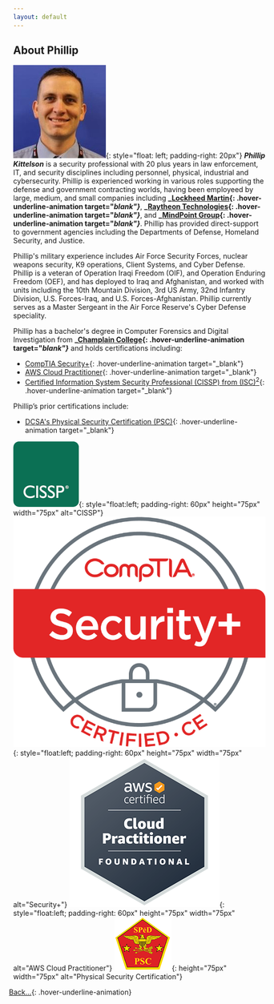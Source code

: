 ```yaml
---
layout: default
---
```


## About Phillip

![PhillProfile](./assets/images/PhillProfile.jpg){: style="float: left; padding-right: 20px"} **_Phillip Kittelson_** is a security professional with 20 plus years in law enforcement, IT, and security disciplines including personnel, physical, industrial and cybersecurity. Phillip is experienced working in various roles supporting the defense and government contracting worlds, having been employeed by large, medium, and small companies including **_[Lockheed Martin](https://www.lockheedmartin.com){: .hover-underline-animation target="_blank"}_**, **_[Raytheon Technologies](https://www.rtx.com){: .hover-underline-animation target="_blank"}_**, and **_[MindPoint Group](https://www.mindpointgroup.com){: .hover-underline-animation target="_blank"}_**. Phillip has provided direct-support to government agencies including the Departments of Defense, Homeland Security, and Justice.

Phillip's military experience includes Air Force Security Forces, nuclear weapons security, K9 operations, Client Systems, and Cyber Defense. Phillip is a veteran of Operation Iraqi Freedom (OIF), and Operation Enduring Freedom (OEF), and has deployed to Iraq and Afghanistan, and worked with units including the 10th Mountain Division, 3rd US Army, 32nd Infantry Division, U.S. Forces-Iraq, and U.S. Forces-Afghanistan. Phillip currently serves as a Master Sergeant in the Air Force Reserve's Cyber Defense speciality.

Phillip has a bachelor's degree in Computer Forensics and Digital Investigation from **_[Champlain College](https://www.champlain.edu){: .hover-underline-animation target="_blank"}_** and holds certifications including:
- [CompTIA Security+](https://www.credly.com/badges/d9894d81-0c04-4985-8f9e-f1832a965872){: .hover-underline-animation target="_blank"}
- [AWS Cloud Practitioner](https://www.credly.com/badges/05a58aaa-9fdb-4e15-9d4c-7a924816fbd3){: .hover-underline-animation target="_blank"}
- [Certified Information System Security Professional (CISSP) from (ISC)<sup>2</sup>](https://www.credly.com/badges/1d3668c9-52c6-424d-91b0-95e17780fe26){: .hover-underline-animation target="_blank"}

Phillip’s prior certifications include:
- [ DCSA's Physical Security Certification (PSC)](https://www.cdse.edu/Certification/About-SP%C4%93D-Certification/Physical-Security-Certification/){: .hover-underline-animation target="_blank"}

![CISSP](./assets/images/logo-isc2-cissp-square.png){: style="float:left; padding-right: 60px" height="75px" width="75px" alt="CISSP"}
![Sec+](./assets/images/SecurityPlusLogoCertifiedCE.png){: style="float:left; padding-right: 60px" height="75px" width="75px" alt="Security+"}
![ACP](./assets/images/ACP.png){: style="float:left; padding-right: 60px" height="75px" width="75px" alt="AWS Cloud Practitioner"}
![PSC](./assets/images/PSC.png){: height="75px" width="75px" alt="Physical Security Certification"}

<i class="fa-solid fa-backward" style="padding-right: 0.3em;margin-left: -0.9em;color: #8B0000;"></i>[Back...](./){: .hover-underline-animation}